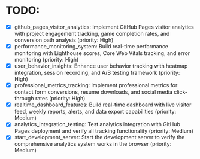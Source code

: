 # TODO:

- [x] github_pages_visitor_analytics: Implement GitHub Pages visitor analytics with project engagement tracking, game completion rates, and conversion path analysis (priority: High)
- [x] performance_monitoring_system: Build real-time performance monitoring with Lighthouse scores, Core Web Vitals tracking, and error monitoring (priority: High)
- [x] user_behavior_insights: Enhance user behavior tracking with heatmap integration, session recording, and A/B testing framework (priority: High)
- [x] professional_metrics_tracking: Implement professional metrics for contact form conversions, resume downloads, and social media click-through rates (priority: High)
- [x] realtime_dashboard_features: Build real-time dashboard with live visitor feed, weekly reports, alerts, and data export capabilities (priority: Medium)
- [x] analytics_integration_testing: Test analytics integration with GitHub Pages deployment and verify all tracking functionality (priority: Medium)
- [x] start_development_server: Start the development server to verify the comprehensive analytics system works in the browser (priority: Medium)
